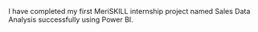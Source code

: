 I have completed my first MeriSKILL internship project named Sales Data Analysis successfully using Power BI.
